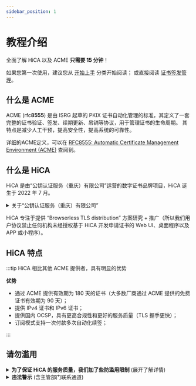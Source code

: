 ```yaml
---
sidebar_position: 1
---
```


# 教程介绍

全面了解 HiCA 以及 ACME **只需要 15 分钟**！

如果您第一次使用，建议您从 [开始上手](/docs/category/开始上手) 分类开始阅读； 或直接阅读 [证书签发管理](/docs/category/证书签发管理)。

## 什么是 ACME

ACME (rfc**8555**) 是由 ISRG 起草的 PKIX 证书自动化管理的标准，其定义了一套完整的证书验证、签发、续期更新、吊销等协议，用于管理证书的生命周期。
其特点是减少人工干预，提高安全性，提高系统的可靠性。

详细的ACME定义，可以在 [RFC8555: Automatic Certificate Management Environment (ACME)](https://tools.ietf.org/html/rfc8555) 查阅到。

## 什么是 HiCA

HiCA 是由“公钥认证服务（重庆）有限公司”运营的数字证书品牌项目，HiCA 诞生于 2022 年 7 月。

<details>
<summary>关于“公钥认证服务（重庆）有限公司”</summary>

- 成立于: <b>2022 年 7 月 5 日</b>
- 注册号: <b>91500108MAACDXG09T</b>
- 注册资本: <b>100 万</b>
- 注册地: <b>重庆</b>
- 主营业务:
  1. <b>证书(HTTPS证书、代码签名）零售</b>
  2. <b>证书自动化</b>
  3. <b>ePKI (enterprise PKI)</b>
  4. <b>mPKI (managed PKI)</b>
  5. <b>subCA (CA品牌定制)</b>
  6. <b>TLS 数字证书批发业务 (免费给经销商提供销售站 + ACME 接入服务，零代码接入！)</b>

</details>

HiCA 专注于提供 “Browserless TLS distribution” 方案研究 + 推广（所以我们用户协议禁止任何机构未经授权基于 HiCA 开发申请证书的 Web UI、桌面程序以及 APP 或小程序）。

## HiCA 特点

:::tip HiCA 相比其他 ACME 提供者，具有明显的优势

**优势**

- 通过 ACME 提供有效期为 180 天的证书（大多数厂商通过 ACME 提供的免费证书有效期为 90 天）；
- 提供 IPv4 证书和 IPv6 证书；
- 提供国内 OCSP，具有更高合规性和更好的服务质量（TLS 握手更快）；
- 订阅模式支持一次付款多次自动化续签；

:::

## 请勿滥用

<details>
<summary>
<b>为了保证 HiCA 的服务质量，我们加了些防滥用限制</b> (展开了解详情)
</summary>

:::info **以下是条款限制**，具体请见我们的 [用户协议](/EULA)。

- 只能使用 `acme.sh` 申请数字证书，不得使用 GUI 且暂不支持其它ACME客户端访问 `https://acme.hi.cn` 的任何服务！
- 不利用本服务从事Web入侵防护、CC防护等防护售卖业务！
- 不得将数字证书服务各个部分分开用于任何目的！
- 除重庆公钥明示许可外，不得修改、翻译、改编、出租、转许可、在信息网络上传播或转让重庆公钥提供的软件，也不得逆向工程、反编译或试图以其他方式发现重庆公钥提供的软件的源代码！
- 若重庆公钥的服务涉及第三方软件之许可使用的，您同意遵守相关的许可协议的约束！
- 您利用数字证书服务进行防护的业务须为正常的商业、科研等符合国家法律规定的业务，不得用于从事任何非法业务，包括但不限于:
  - 违反国家规定的政治宣传和/或新闻；
  - 涉及国家秘密和/或安全；
  - 封建迷信和/或淫秽、色情和/或教唆犯罪；
  - 博彩有奖、赌博游戏、“私服”、“外挂”等非法互联网出版活动；
  - 违反国家民族和宗教政策；
  - 妨碍互联网运行安全；
  - 侵害他人合法权益和/或其他有损于社会秩序、社会治安、公共道德的活动；
  - 其他违反法律法规、部门规章或国家政策的内容。
- 不建立或利用有关设备、配置运行与所购服务无关的程序或进程，或者故意编写恶意代码导致大量占用重庆公钥云计算资源中的服务器内存、CPU或者网络带宽资源，给重庆公钥云平台或者重庆公钥的其他用户的网络、服务器（包括但不限于本地及外地和国际的网络、服务器等）、产品/应用等带来严重的负荷，影响重庆公钥与国际互联网或者重庆公钥与特定网络、服务器及重庆公钥内部的通畅联系，或者导致重庆公钥平台产品与服务或者重庆公钥的其他用户网站所在的服务器宕机、死机或者用户基于平台的产品/应用不可访问等！
- 不进行任何破坏或试图破坏网络安全的行为（包括但不限于钓鱼，黑客，网络诈骗，网站或空间中含有或涉嫌散播：病毒、木马、恶意代码，及通过虚拟服务器对其他网站、服务器进行涉嫌攻击行为如扫描、嗅探、ARP欺骗、DDoS等）！
- 不进行任何改变或试图改变重庆公钥提供的系统配置或破坏系统安全的行为！

:::

:::info **以下是证书限制**

- 您需要为超过 10 条的多域名付费；
- 您需要为超过 1 条的通配符付费，但免费证书里 1 张证书可以包含 `*.` + `@`；
- 您需要为超过 1 条 IP 地址付费；
- 通配符和普通域名、IP 地址混合需要付费；
- IDN 域名需要付费；
- (哪怕付费也如此) 不支持 `.ru`、`.by`、`.su` 域名（合作厂家 `DigiCert`、`Sectigo`、`Certum` 对俄罗斯、白俄罗斯禁运）；
- IPv6 、`.onion` 有效期90天（CA限制，哪怕付费也如此）；

:::

:::note 以下是**软限制**，只会阻止新下单操作**不会屏蔽**

- 单个 IP、设备每 24 小时可以签发成功 5 张 `valid` 且未过期的 SSL 证书；
- 单个主域名累计可以签发 50 张 `valid` 且未过期的 SSL 证书；
- 单个 IP、设备、主域名每周允许 100 个待验证（`processing`）的证书；`proessing` 的请求会在下单后 168 个小时后过期；

:::

:::caution 以下是 QoS 限制，***会屏蔽***

- 单个 IP、设备每 1 秒允许请求不超 20 次；
- 单个 IP、设备每 5 秒允许请求不超 60 次；
- 单个 IP、设备每 60 秒允许请求不超 500 次；

配额超出策略：
  - 超出 `429 Too Frequency` 的错误；
  - 24 小时内触发 10 次视为严重滥用，会被 WAF 网关屏蔽 168 小时（7日）；
:::

</details>

<details>

<summary><b>违法警示</b> (含主管部门联系通道)</summary>

:::danger 违法警示

据《网络安全法》以及各地预防和打击电信诈骗网络犯罪案件的若干意见，当有必要时，公钥基础设施（重庆）服务有限公司有义务配合公安机关、电信主管部门、网络信息管理等有关部门，对滥用我司免费产品、服务的账号；将其邮箱、Whois 快照、IP地址以及域名、证书信息等进行报告上交。

若您违反相关法规，您可以会面临：

- 证书被吊销；
- 主流CA、网站联盟、可信数据库拉黑您的站点；
- 公安机关的传讯、拘留、处罚甚至承担刑事责任！

:::

:::tip 主管部门通道

主管部门若需我司尽责义务以配合调查，请用 `.gov.cn` 邮箱发至 `cybercrime-request@corp.hi.cn`；并提供：
- 身份 +可供核实您身份的方式
- 具体情况说明
- 立案函，需印章（例如立案回执、报告）

我司将在中华人民共和国网络安全法允许的框架内配合贵单位的工作。

:::

</details>